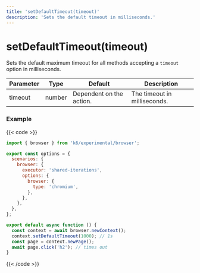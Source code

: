 ```yaml
---
title: 'setDefaultTimeout(timeout)'
description: 'Sets the default timeout in milliseconds.'
---
```


# setDefaultTimeout(timeout)

Sets the default maximum timeout for all methods accepting a `timeout` option in milliseconds.

| Parameter | Type   | Default                  | Description                  |
| --------- | ------ | ------------------------ | ---------------------------- |
| timeout   | number | Dependent on the action. | The timeout in milliseconds. |

### Example

{{< code >}}

```javascript
import { browser } from 'k6/experimental/browser';

export const options = {
  scenarios: {
    browser: {
      executor: 'shared-iterations',
      options: {
        browser: {
          type: 'chromium',
        },
      },
    },
  },
};

export default async function () {
  const context = await browser.newContext();
  context.setDefaultTimeout(1000); // 1s
  const page = context.newPage();
  await page.click('h2'); // times out
}
```

{{< /code >}}
